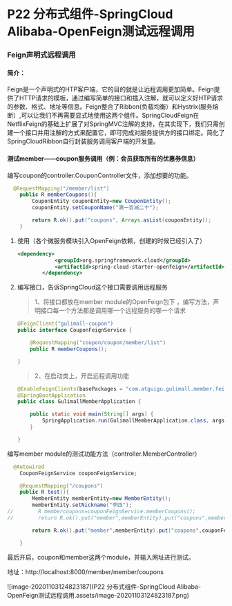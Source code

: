 # P22 分布式组件-SpringCloud Alibaba-OpenFeign测试远程调用

### Feign声明式远程调用

#### **简介：**

​	Feign是一个声明式的HTP客户端，它的目的就是让远程调用更加简单。Feign提供了HTTP请求的模板，通过编写简单的接口和插入注解，就可以定义好HTP请求的参数、格式、地址等信息。Feign整合了Ribbon(负载均衡）和Hystrix(服务熔断）,可以让我们不再需要显式地使用这两个组件。
​	SpringCloudFeign在NetflixFeign的基础上扩展了对SpringMVC注解的支持，在其实现下，我们只需创建一个接口并用注解的方式来配置它，即可完成对服务提供方的接口绑定。简化了SpringCloudRibbon自行封装服务调用客户端的开发量。

#### 测试member——coupon服务调用（例：会员获取所有的优惠券信息）



编写coupon的controller.CouponController文件，添加想要的功能。

```java
  @RequestMapping("/member/list")
    public R memberCoupons(){
        CouponEntity couponEntity=new CouponEntity();
        couponEntity.setCouponName("满一百减二十");

        return R.ok().put("coupons", Arrays.asList(couponEntity));
    }
```





1. 使用（各个微服务模块引入OpenFeign依赖，创建的时候已经引入了）

   ```xml
   <dependency>
               <groupId>org.springframework.cloud</groupId>
               <artifactId>spring-cloud-starter-openfeign</artifactId>
           </dependency>
   ```

2. 编写接口，告诉SpringCloud这个接口需要调用远程服务

   > 1、将接口都放在member module的OpenFeign包下 ，编写方法，声明接口每一个方法都是调用哪一个远程服务的哪一个请求

   ```java
   @FeignClient("gulimall-coupon")
   public interface CouponFeignService {
   
       @RequestMapping("coupon/coupon/member/list")
       public R memberCoupons();
   
   }
   
   ```

   > 2、在启动类上，开启远程调用功能

   ```java
   @EnableFeignClients(basePackages = "com.atguigu.gulimall.member.feign")
   @SpringBootApplication
   public class GulimallMemberApplication {
   
       public static void main(String[] args) {
           SpringApplication.run(GulimallMemberApplication.class, args);
       }
   
   }
   ```

   

编写member module的测试功能方法（controller.MemberController）

```java
  @Autowired
    CouponFeignService couponFeignService;

    @RequestMapping("/coupons")
    public R test(){
        MemberEntity memberEntity=new MemberEntity();
        memberEntity.setNickname("李四");
//        R membercoupons=couponFeignService.memberCoupons();
//        return R.ok().put("member",memberEntity).put("coupons",membercoupons.get("coupons"));

        return R.ok().put("member",memberEntity).put("coupons",couponFeignService.memberCoupons().get("coupons"));

    }

```



最后开启，coupon和member这两个module，并输入网址进行测试。

地址：http://localhost:8000/member/member/coupons

![image-20201103124823187](P22 分布式组件-SpringCloud Alibaba-OpenFeign测试远程调用.assets/image-20201103124823187.png)